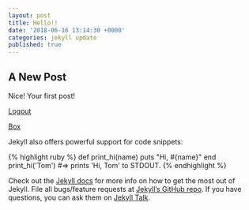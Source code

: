```yaml
---
layout: post
title: Hello!!
date: '2018-06-16 13:14:30 +0000'
categories: jekyll update
published: true
---
```

## A New Post

Nice! Your first post!

[Logout](https://ms3-inc.okta.com/login/signout)

[Box](https://ms3-inc.okta.com/home/boxnet/0oa2kmbwISbOjYp1z355/72)

Jekyll also offers powerful support for code snippets:

{% highlight ruby %}
def print_hi(name)
  puts "Hi, #{name}"
end
print_hi('Tom')
#=> prints 'Hi, Tom' to STDOUT.
{% endhighlight %}

Check out the [Jekyll docs][jekyll-docs] for more info on how to get the most out of Jekyll. File all bugs/feature requests at [Jekyll’s GitHub repo][jekyll-gh]. If you have questions, you can ask them on [Jekyll Talk][jekyll-talk].

[jekyll-docs]: https://jekyllrb.com/docs/home
[jekyll-gh]:   https://github.com/jekyll/jekyll
[jekyll-talk]: https://talk.jekyllrb.com/
